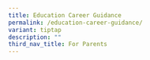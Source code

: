 ```yaml
---
title: Education Career Guidance
permalink: /education-career-guidance/
variant: tiptap
description: ""
third_nav_title: For Parents
---
```


